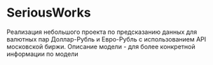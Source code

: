 # SeriousWorks
Реализация небольшого проекта по предсказанию данных для валютных пар Доллар-Рубль и Евро-Рубль с использованием API московской биржи.
Описание модели - для более конкретной информации по модели
